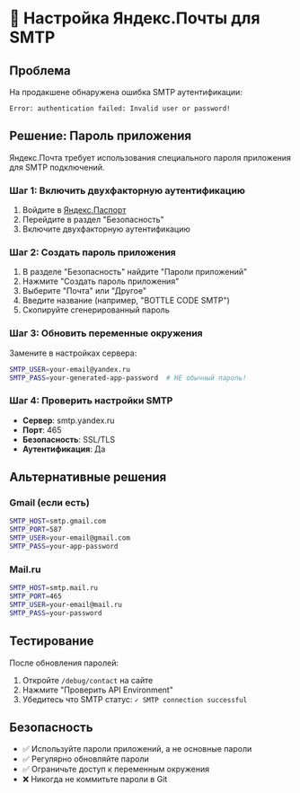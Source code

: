 # 📧 Настройка Яндекс.Почты для SMTP

## Проблема
На продакшене обнаружена ошибка SMTP аутентификации:
```
Error: authentication failed: Invalid user or password!
```

## Решение: Пароль приложения

Яндекс.Почта требует использования специального пароля приложения для SMTP подключений.

### Шаг 1: Включить двухфакторную аутентификацию
1. Войдите в [Яндекс.Паспорт](https://passport.yandex.ru/)
2. Перейдите в раздел "Безопасность"
3. Включите двухфакторную аутентификацию

### Шаг 2: Создать пароль приложения
1. В разделе "Безопасность" найдите "Пароли приложений"
2. Нажмите "Создать пароль приложения"
3. Выберите "Почта" или "Другое"
4. Введите название (например, "BOTTLE CODE SMTP")
5. Скопируйте сгенерированный пароль

### Шаг 3: Обновить переменные окружения
Замените в настройках сервера:
```bash
SMTP_USER=your-email@yandex.ru
SMTP_PASS=your-generated-app-password  # НЕ обычный пароль!
```

### Шаг 4: Проверить настройки SMTP
- **Сервер**: smtp.yandex.ru
- **Порт**: 465
- **Безопасность**: SSL/TLS
- **Аутентификация**: Да

## Альтернативные решения

### Gmail (если есть)
```bash
SMTP_HOST=smtp.gmail.com
SMTP_PORT=587
SMTP_USER=your-email@gmail.com
SMTP_PASS=your-app-password
```

### Mail.ru
```bash
SMTP_HOST=smtp.mail.ru
SMTP_PORT=465
SMTP_USER=your-email@mail.ru
SMTP_PASS=your-password
```

## Тестирование
После обновления паролей:
1. Откройте `/debug/contact` на сайте
2. Нажмите "Проверить API Environment"
3. Убедитесь что SMTP статус: `✓ SMTP connection successful`

## Безопасность
- ✅ Используйте пароли приложений, а не основные пароли
- ✅ Регулярно обновляйте пароли
- ✅ Ограничьте доступ к переменным окружения
- ❌ Никогда не коммитьте пароли в Git

